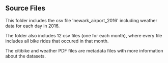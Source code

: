 ## Source Files

This folder includes the csv file 'newark_airport_2016' including weather data for each day in 2016. 

The folder also includes 12 csv files (one for each month), where every file includes all bike rides that occured in that month. 

The citibike and weather PDF files are metadata files with more information about the datasets. 
